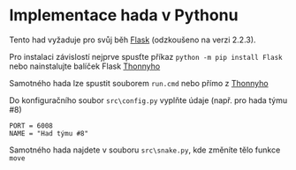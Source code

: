 # Implementace hada v Pythonu

Tento had vyžaduje pro svůj běh [Flask](https://flask.palletsprojects.com/) (odzkoušeno na verzi 2.2.3).

Pro instalaci závislostí nejprve spusťte příkaz `python -m pip install Flask` nebo nainstalujte balíček Flask [Thonnyho](https://thonny.org/)

Samotného hada lze spustit souborem `run.cmd` nebo přímo z [Thonnyho](https://thonny.org/)

Do konfiguračního soubor `src\config.py` vyplňte údaje (např. pro hada týmu #8)
```
PORT = 6008
NAME = "Had týmu #8"
```

Samotného hada najdete v souboru `src\snake.py`, kde změníte tělo funkce `move`
